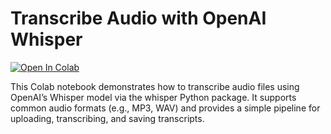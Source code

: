 <!---
- 👋 Hi, I’m @kurtvalcorza
- 👀 I’m interested in data analytics, user experience design, multimedia studies, ICT for education
- 🌱 I’m currently learning data analytics, programming with python, and SQL for data science.
- 💞️ I’m looking to collaborate on ...
- 📫 How to reach me ...

kurtvalcorza/kurtvalcorza is a ✨ special ✨ repository because its `README.md` (this file) appears on your GitHub profile.
You can click the Preview link to take a look at your changes.
--->
# Transcribe Audio with OpenAI Whisper
[![Open In Colab](https://colab.research.google.com/assets/colab-badge.svg)](https://colab.research.google.com/github/kurtvalcorza/kurtvalcorza/blob/main/Transcribe_Audio_Whisper.ipynb)

This Colab notebook demonstrates how to transcribe audio files using OpenAI’s Whisper model via the whisper Python package. It supports common audio formats (e.g., MP3, WAV) and provides a simple pipeline for uploading, transcribing, and saving transcripts.

<!---
# Reach me @
- [LinkedIn](https://www.linkedin.com/in/kgvalc/)
- [Substack](https://kurtvalcorza.substack.com/)
- [Medium](https://medium.com/@kgvalc)
- [YouTube](https://www.youtube.com/kgvalc)
- [Facebook](https://www.facebook.com/kgvalc)
- [Messenger](https://m.me/kgvalc)
- [Threads](https://www.threads.net/@kgvalc)
- [Twitter](https://twitter.com/kgvalc)
- [Reddit](https://www.reddit.com/user/KurtValcorza)
--->
